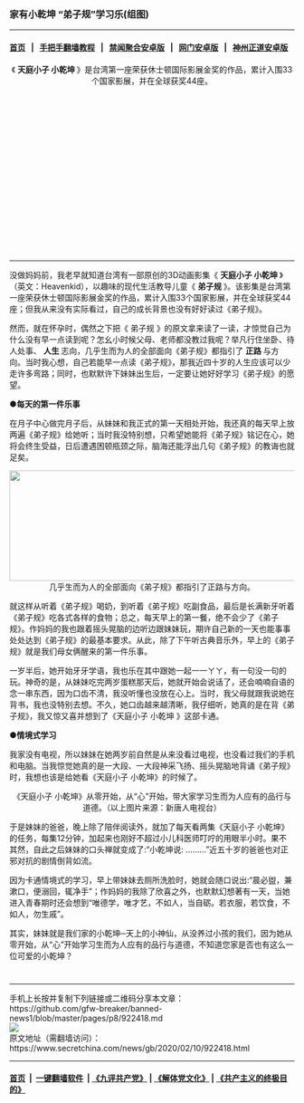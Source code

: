 ### 家有小乾坤 “弟子规”学习乐(组图)
------------------------

#### [首页](https://github.com/gfw-breaker/banned-news1/blob/master/README.md) &nbsp;&nbsp;|&nbsp;&nbsp; [手把手翻墙教程](https://github.com/gfw-breaker/guides/wiki) &nbsp;&nbsp;|&nbsp;&nbsp; [禁闻聚合安卓版](https://github.com/gfw-breaker/bn-android) &nbsp;&nbsp;|&nbsp;&nbsp; [网门安卓版](https://github.com/oGate2/oGate) &nbsp;&nbsp;|&nbsp;&nbsp; [神州正道安卓版](https://github.com/SzzdOgate/update) 



<div class="article_right" style="fone-color:#000">
 <p style="text-align:center">
  <img alt="" src="https://img3.secretchina.com/pic/2020/2-10/p2624473a273799189-ss.jpg"/>
  <br>
   《
   <strong>
    天庭小子 小乾坤
   </strong>
   》是台湾第一座荣获休士顿国际影展金奖的作品，累计入围33个国家影展，并在全球获奖44座。
   <span id="hideid" name="hideid" style="color:red;display:none;">
    <span href="https://www.secretchina.com">
    </span>
   </span>
  </br>
 </p>
 <div id="txt-mid1-t21-2017">
  <ins class="adsbygoogle" data-ad-client="ca-pub-1276641434651360" data-ad-slot="2451032099" style="display:inline-block;width:336px;height:280px">
  </ins>
  

---


  </div>
 </div>
 <p>
  没做妈妈前，我老早就知道台湾有一部原创的3D动画影集《
  <strong>
   <span href="https://www.secretchina.com/news/gb/tag/天庭小子" target="_blank">
    天庭小子
   </span>
   小乾坤
  </strong>
  》（英文：Heavenkid），以趣味的现代生活教导儿童《
  <strong>
   弟子规
  </strong>
  》。该影集是台湾第一座荣获休士顿国际影展金奖的作品，累计入围33个国家影展，并在全球获奖44座；但我从来没有实际看过，自己的成长背景也没有好好读过《弟子规》。
  <span id="hideid" name="hideid" style="color:red;display:none;">
   <span href="https://www.secretchina.com">
   </span>
  </span>
 </p>
 <p>
  然而，就在怀孕时，偶然之下把《
  <span href="https://www.secretchina.com/news/gb/tag/弟子规" target="_blank">
   弟子规
  </span>
  》的原文拿来读了一读，才惊觉自己为什么没有早一点读到呢？怎幺小时候父母、老师都没教过我呢？举凡行住坐卧、待人处事、
  <strong>
   人生
  </strong>
  志向，几乎生而为人的全部面向《弟子规》都指引了
  <strong>
   正路
  </strong>
  与方向。当时我心想，自己若能早一点读《弟子规》，那我近四十岁的人生应该可以少走许多弯路；同时，也默默许下妹妹出生后，一定要让她好好学习《弟子规》的愿望。
 </p>
 <p>
  <strong>
   ●每天的第一件乐事
  </strong>
 </p>
 <p>
  在月子中心做完月子后，从妹妹和我正式的第一天相处开始，我还真的每天早上放两遍《弟子规》给她听；当时我没特别想，只希望她能将《弟子规》铭记在心，她将会终生受益，日后遭遇困顿瓶颈之际，脑海还能浮出几句《弟子规》的教诲也就足矣。
 </p>
 <p style="text-align: center;">
  <img alt="" src="https://img3.secretchina.com/pic/2020/2-10/p2624471a710756664-ss.jpg" style="height:195px; width:600px"/>
  <br>
   几乎生而为人的全部面向《弟子规》都指引了正路与方向。
  </br>
 </p>
 <p>
  就这样从听着《弟子规》喝奶，到听着《弟子规》吃副食品，最后是长满新牙听着《弟子规》吃各式各样的食物；总之，每天早上的第一餐，绝不会少了《弟子规》。作妈妈的我也跟着摇头晃脑的边听边跟妹妹玩，期许自己新的一天也能事事处处达到《弟子规》的最基本要求。从此，除了下午听古典音乐外，早上的《弟子规》就是我们母女俩醒来的第一件乐事。
 </p>
 <p>
  一岁半后，她开始牙牙学语，我也乐在其中跟她一起一一ㄚㄚ，有一句没一句的玩。神奇的是，从妹妹吃完两岁蛋糕那天后，她就开始会说话了，还会喃喃自语的念一串东西，因为口齿不清，我没听懂也没放在心上。当时，我父母就跟我说她在背书，我也没特别去想。不久，她口齿越来越清晰，我仔细听，她真的是在背《弟子规》，我又惊又喜并想到了《天庭小子
  <span href="https://www.secretchina.com/news/gb/tag/小乾坤" target="_blank">
   小乾坤
  </span>
  》这部卡通。
 </p>
 <p>
  <strong>
   ●情境式学习
  </strong>
 </p>
 <p>
  我家没有电视，所以妹妹在她两岁前自然是从来没看过电视，也没看过我们的手机和电脑。当我惊觉她真的是一大段、一大段神采飞扬、摇头晃脑地背诵《弟子规》时，我想也该是给她看《天庭小子 小乾坤》的时候了。
 </p>
 <p style="text-align: center;">
  <img alt="" src="https://img3.secretchina.com/pic/2020/2-10/p2624472a463441757-ss.jpg"/>
  <br>
   《天庭小子 小乾坤》从零开始，从“心”开始，带大家学习生而为人应有的品行与道德。（以上图片来源：新唐人电视台）
  </br>
 </p>
 <p>
  于是妹妹的爸爸，晚上除了陪伴阅读外，就加了每天看两集《天庭小子 小乾坤》的任务，每集12分钟，加起来也刚好不超过小儿科医师叮咛的用眼半小时。果不其然，自此之后妹妹的口头禅就变成了:“小乾坤说: ………”近五十岁的爸爸也对正邪对抗的剧情倒背如流。
 </p>
 <p>
  因为卡通情境式的学习，早上带妹妹去厕所洗脸时，她就会随口说出:“晨必盥，兼漱口，便溺回，辄净手”；作妈妈的我除了欣喜之外，也默默幻想著有一天，当她进入青春期时还会想到“唯德学，唯才艺，不如人，当自砺。若衣服，若饮食，不如人，勿生戚”。
 </p>
 <p>
  其实，妹妹就是我们家的小乾坤─天上的小神仙，从没养过小孩的我们，因为她从零开始，从“心”开始学习生而为人应有的品行与道德，不知道您家是否也有这么一位可爱的小乾坤？
  <center>
   <div>
    <div id="txt-mid2-t22-2017" style="display: block;  max-height: 351px;  overflow: hidden;">
     <div id="SC-21xxx">
     </div>
     <ins class="adsbygoogle" data-ad-client="ca-pub-1276641434651360" data-ad-format="auto" data-ad-slot="4301710469" data-full-width-responsive="true" style="display:block">
     </ins>
    </div>
   </div>
  </center>
  <div style="padding-top:12px;">
  </div>
 </p>
</div>

<hr/>
手机上长按并复制下列链接或二维码分享本文章：<br/>
https://github.com/gfw-breaker/banned-news1/blob/master/pages/p8/922418.md <br/>
<a href='https://github.com/gfw-breaker/banned-news1/blob/master/pages/p8/922418.md'><img src='https://github.com/gfw-breaker/banned-news1/blob/master/pages/p8/922418.md.png'/></a> <br/>
原文地址（需翻墙访问）：https://www.secretchina.com/news/gb/2020/02/10/922418.html


------------------------
#### [首页](https://github.com/gfw-breaker/banned-news1/blob/master/README.md) &nbsp;|&nbsp; [一键翻墙软件](https://github.com/gfw-breaker/nogfw/blob/master/README.md) &nbsp;| [《九评共产党》](https://github.com/gfw-breaker/9ping.md/blob/master/README.md#九评之一评共产党是什么) | [《解体党文化》](https://github.com/gfw-breaker/jtdwh.md/blob/master/README.md) | [《共产主义的终极目的》](https://github.com/gfw-breaker/gczydzjmd.md/blob/master/README.md)


<img src='http://gfw-breaker.win/banned-news/pages/p8/922418.md' width='0px' height='0px'/>
